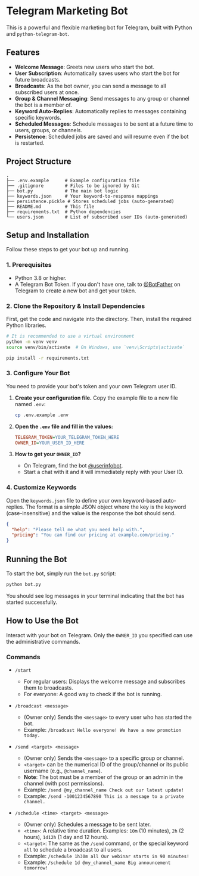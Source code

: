 # Telegram Marketing Bot

This is a powerful and flexible marketing bot for Telegram, built with Python and `python-telegram-bot`.

## Features

*   **Welcome Message**: Greets new users who start the bot.
*   **User Subscription**: Automatically saves users who start the bot for future broadcasts.
*   **Broadcasts**: As the bot owner, you can send a message to all subscribed users at once.
*   **Group & Channel Messaging**: Send messages to any group or channel the bot is a member of.
*   **Keyword Auto-Replies**: Automatically replies to messages containing specific keywords.
*   **Scheduled Messages**: Schedule messages to be sent at a future time to users, groups, or channels.
*   **Persistence**: Scheduled jobs are saved and will resume even if the bot is restarted.

## Project Structure

```
.
├── .env.example      # Example configuration file
├── .gitignore        # Files to be ignored by Git
├── bot.py            # The main bot logic
├── keywords.json     # Your keyword-to-response mappings
├── persistence.pickle # Stores scheduled jobs (auto-generated)
├── README.md         # This file
├── requirements.txt  # Python dependencies
└── users.json        # List of subscribed user IDs (auto-generated)
```

## Setup and Installation

Follow these steps to get your bot up and running.

### 1. Prerequisites

*   Python 3.8 or higher.
*   A Telegram Bot Token. If you don't have one, talk to [@BotFather](https://t.me/BotFather) on Telegram to create a new bot and get your token.

### 2. Clone the Repository & Install Dependencies

First, get the code and navigate into the directory. Then, install the required Python libraries.

```bash
# It is recommended to use a virtual environment
python -m venv venv
source venv/bin/activate  # On Windows, use `venv\Scripts\activate`

pip install -r requirements.txt
```

### 3. Configure Your Bot

You need to provide your bot's token and your own Telegram user ID.

1.  **Create your configuration file.** Copy the example file to a new file named `.env`:
    ```bash
    cp .env.example .env
    ```
2.  **Open the `.env` file and fill in the values:**

    ```ini
    TELEGRAM_TOKEN=YOUR_TELEGRAM_TOKEN_HERE
    OWNER_ID=YOUR_USER_ID_HERE
    ```

3.  **How to get your `OWNER_ID`?**
    *   On Telegram, find the bot [@userinfobot](https://t.me/userinfobot).
    *   Start a chat with it and it will immediately reply with your User ID.

### 4. Customize Keywords

Open the `keywords.json` file to define your own keyword-based auto-replies. The format is a simple JSON object where the key is the keyword (case-insensitive) and the value is the response the bot should send.

```json
{
  "help": "Please tell me what you need help with.",
  "pricing": "You can find our pricing at example.com/pricing."
}
```

## Running the Bot

To start the bot, simply run the `bot.py` script:

```bash
python bot.py
```

You should see log messages in your terminal indicating that the bot has started successfully.

## How to Use the Bot

Interact with your bot on Telegram. Only the `OWNER_ID` you specified can use the administrative commands.

### Commands

*   `/start`
    *   For regular users: Displays the welcome message and subscribes them to broadcasts.
    *   For everyone: A good way to check if the bot is running.

*   `/broadcast <message>`
    *   (Owner only) Sends the `<message>` to every user who has started the bot.
    *   Example: `/broadcast Hello everyone! We have a new promotion today.`

*   `/send <target> <message>`
    *   (Owner only) Sends the `<message>` to a specific group or channel.
    *   `<target>` can be the numerical ID of the group/channel or its public username (e.g., `@channel_name`).
    *   **Note**: The bot must be a member of the group or an admin in the channel (with post permissions).
    *   Example: `/send @my_channel_name Check out our latest update!`
    *   Example: `/send -1001234567890 This is a message to a private channel.`

*   `/schedule <time> <target> <message>`
    *   (Owner only) Schedules a message to be sent later.
    *   `<time>`: A relative time duration. Examples: `10m` (10 minutes), `2h` (2 hours), `1d12h` (1 day and 12 hours).
    *   `<target>`: The same as the `/send` command, or the special keyword `all` to schedule a broadcast to all users.
    *   Example: `/schedule 1h30m all Our webinar starts in 90 minutes!`
    *   Example: `/schedule 1d @my_channel_name Big announcement tomorrow!`
